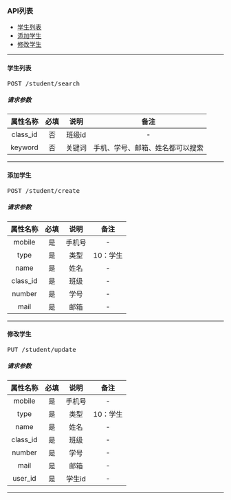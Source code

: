 ### API列表

* [学生列表](#search)
* [添加学生](#create)
* [修改学生](#update)

-------------------------
<a name="search"></a>
#### 学生列表
<pre>
POST /student/search
</pre>
##### 请求参数

| 属性名称 | 必填 | 说明 | 备注 |
|:---:|:---:|:---:|:---:|
| class_id | 否 | 班级id | - |
| keyword | 否 | 关键词 | 手机、学号、邮箱、姓名都可以搜索 |

-------------------------
<a name="create"></a>
#### 添加学生
<pre>
POST /student/create
</pre>
##### 请求参数

| 属性名称 | 必填 | 说明 | 备注 |
|:---:|:---:|:---:|:---:|
| mobile | 是 | 手机号 | - |
| type | 是  | 类型 | 10：学生 |
| name | 是  | 姓名 | - |
| class_id | 是 | 班级 | - |
| number | 是 | 学号 | - |
| mail | 是 | 邮箱 | - |

-------------------------
<a name="update"></a>
#### 修改学生
<pre>
PUT /student/update
</pre>
##### 请求参数

| 属性名称 | 必填 | 说明 | 备注 |
|:---:|:---:|:---:|:---:|
| mobile | 是 | 手机号 | - |
| type | 是  | 类型 | 10：学生 |
| name | 是  | 姓名 | - |
| class_id | 是 | 班级 | - |
| number | 是 | 学号 | - |
| mail | 是 | 邮箱 | - |
| user_id | 是 | 学生id | - |

-------------------------

